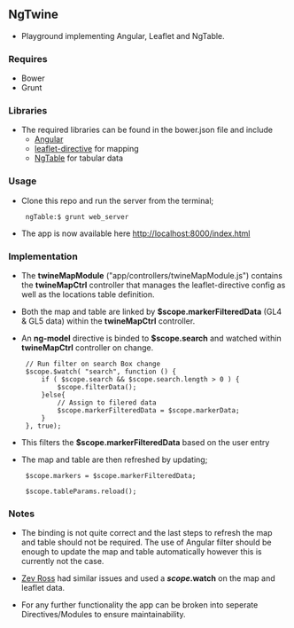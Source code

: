 
## NgTwine

- Playground implementing Angular, Leaflet and NgTable.

### Requires
 - Bower
 - Grunt

### Libraries
	
- The required libraries can be found in the bower.json file and include
	- [Angular](https://angularjs.org/)
	- [leaflet-directive](http://tombatossals.github.io/angular-leaflet-directive/) for mapping	
	- [NgTable](http://bazalt-cms.com/ng-table/) for tabular data

### Usage
 - Clone this repo and run the server from the terminal;

		ngTable:$ grunt web_server

- The app is now available here [http://localhost:8000/index.html](http://localhost:8000/index.html)

### Implementation

 - The __twineMapModule__ ("app/controllers/twineMapModule.js") contains the __twineMapCtrl__ controller that manages the leaflet-directive config as well as the locations table definition.
 
 - Both the map and table are linked by __$scope.markerFilteredData__ (GL4 & GL5 data) within the __twineMapCtrl__ controller.
  
 - An __ng-model__ directive is binded to __$scope.search__ and watched within __twineMapCtrl__ controller on change.
 
		// Run filter on search Box change
		$scope.$watch( "search", function () {
			if ( $scope.search && $scope.search.length > 0 ) {
				$scope.filterData();
			}else{
				// Assign to filered data
				$scope.markerFilteredData = $scope.markerData;				
			}		
		}, true);
		
 - This filters the __$scope.markerFilteredData__ based on the user entry
 
 - The map and table are then refreshed by updating;
 		
 		$scope.markers = $scope.markerFilteredData; 
 		
 		$scope.tableParams.reload();
 		
### Notes

 - The binding is not quite correct and the last steps to refresh the map and table should not be required. The use of Angular filter should be enough to update the map and table automatically however this is currently not the case.
 
 - [Zev Ross](http://zevross.com/blog/2014/05/27/synchronize-leaflet-map-data-with-angularjs/) had similar issues and used a __$scope.$watch__ on the map and leaflet data.
 
 - For any further functionality the app can be broken into seperate Directives/Modules to ensure maintainability. 
 
 		


	 
 

